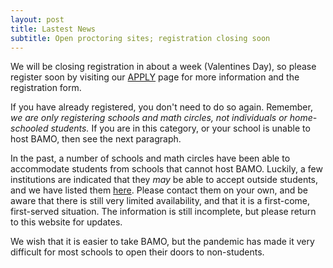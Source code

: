 ```yaml
---
layout: post
title: Lastest News
subtitle: Open proctoring sites; registration closing soon
---
```


We will be closing registration in about a week (Valentines Day), so please register soon by visiting   our [APPLY](https://paulzeitz.github.io/apply) page 
for more information and the registration form.
  
If you have already registered, you don't need to do so again. Remember, *we are only registering schools and math circles, not individuals or home-schooled students.* If you are in this category, or your school is unable to host BAMO, then see the next paragraph.

In the past, a number of schools and math circles have been able to accommodate students from schools that cannot host BAMO. Luckily, a few institutions are indicated that they *may* be able to accept outside students, and we have listed them [here](https://docs.google.com/spreadsheets/d/1VH8YX5ks0XkdwAcdIodftHfFOaErFbCyAp0mY-RIaL8/edit?usp=sharing). Please contact them on your own, and be aware that there is still very limited availability, and that it is a first-come, first-served situation. The information is still incomplete, but please return to this website for updates.

We wish that it is easier to take BAMO, but the pandemic has made it very difficult for most schools to open their doors to non-students.
